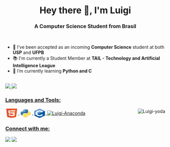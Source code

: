 <h1 align="center">Hey there 👋, I'm Luigi</h1>
<h3 align="center">A Computer Science Student from Brasil</h3>
<br>

- 🔭 I’ve been accepted as an incoming **Computer Science** student at both **USP** and **UFPB**
- 📚 I'm currently a Student Member at **TAIL - Technology and Artificial Intelligence League**
- 🌱 I’m currently learning **Python and C**

 <div>
  <br>
  <a href="https://github.com/luigischmitt">
  <img height="180em" src="https://github-readme-stats.vercel.app/api?username=luigischmitt&show_icons=true&theme=dark&include_all_commits=true&count_private=true"/>
  <img height="180em" src="https://github-readme-stats.vercel.app/api/top-langs/?username=luigischmitt&layout=compact&langs_count=16&theme=dark"/>
</div>

<div style="display: inline_block">
  <h3 align="left">Languages and Tools:</h3>
  <img align="center" alt="Luigi-HTML" height="30" width="40" src="https://raw.githubusercontent.com/devicons/devicon/master/icons/html5/html5-original.svg">
  <img align="center" alt="Luigi-Python" height="30" width="40" src="https://raw.githubusercontent.com/devicons/devicon/master/icons/python/python-original.svg">
  <img align="center" alt="Luigi-C" height="30" width="40" src="https://raw.githubusercontent.com/devicons/devicon/master/icons/c/c-original.svg">
  <img align="center" alt="Luigi-Anaconda" height="30" width="40" src="https://cdn.jsdelivr.net/gh/devicons/devicon@latest/icons/anaconda/anaconda-original.svg" />
  <img align="right" alt="Luigi-yoda" src="https://cdn.discordapp.com/attachments/795358919417397249/825430589581688872/hi.gif">
</div>

<div>
  <h3 align="left">Connect with me:</h3>
  <a href="https://www.linkedin.com/in/luigischmitt/" target="_blank"><img src="https://img.shields.io/badge/-LinkedIn-%230077B5?style=for-the-badge&logo=linkedin&logoColor=white" target="_blank"></a> 
  <a href = "mailto:schmittluigi@gmail,com"><img src="https://img.shields.io/badge/-Gmail-%23333?style=for-the-badge&logo=gmail&logoColor=white" target="_blank"></a>
 
</div>
